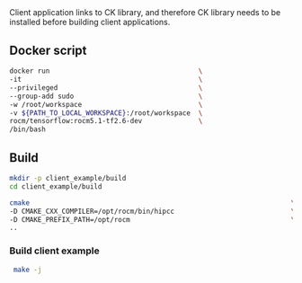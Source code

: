 ##
Client application links to CK library, and therefore CK library needs to be installed before building client applications.

## Docker script
```bash
docker run                                     \
-it                                            \
--privileged                                   \
--group-add sudo                               \
-w /root/workspace                             \
-v ${PATH_TO_LOCAL_WORKSPACE}:/root/workspace  \
rocm/tensorflow:rocm5.1-tf2.6-dev              \
/bin/bash
```

## Build
```bash
mkdir -p client_example/build
cd client_example/build
```

```bash
cmake                                                                 \
-D CMAKE_CXX_COMPILER=/opt/rocm/bin/hipcc                             \
-D CMAKE_PREFIX_PATH=/opt/rocm                                        \
..
```

### Build client example
```bash
 make -j 
```
